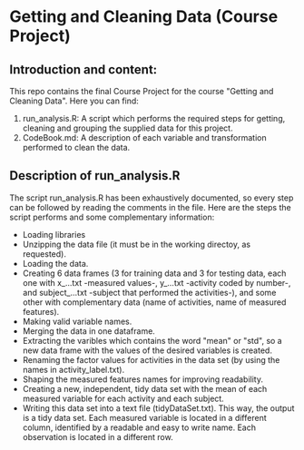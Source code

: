 # Getting and Cleaning Data (Course Project)

## Introduction and content:
This repo contains the final Course Project for the course "Getting and Cleaning Data". Here you can find:
 1. run_analysis.R: A script which performs the required steps for getting, cleaning and grouping the supplied data for this project.
 2. CodeBook.md: A description of each variable and transformation performed to clean the data.

## Description of run_analysis.R
The script run_analysis.R has been exhaustively documented, so every step can be followed by reading the comments in the file. Here are the steps the script performs and some complementary information:
 * Loading libraries
 * Unzipping the data file (it must be in the working directoy, as requested).
 * Loading the data.
 * Creating 6 data frames (3 for training data and 3 for testing data, each one with x_...txt -measured values-, y_...txt -activity coded by number-, and subject_...txt -subject that performed the activities-), and some other with complementary data (name of activities, name of measured features).
 * Making valid variable names.
 * Merging the data in one dataframe.
 * Extracting the varibles which contains the word "mean" or "std", so a new data frame with the values of the desired variables is created.
 * Renaming the factor values for activities in the data set (by using the names in activity_label.txt).
 * Shaping the measured features names for improving readability.
 * Creating a new, independent, tidy data set with the mean of each measured variable for each activity and each subject.
 * Writing this data set into a text file (tidyDataSet.txt).
This way, the output is a tidy data set. Each measured variable is located in a different column, identified by a readable and easy to write name. Each observation is located in a different row.